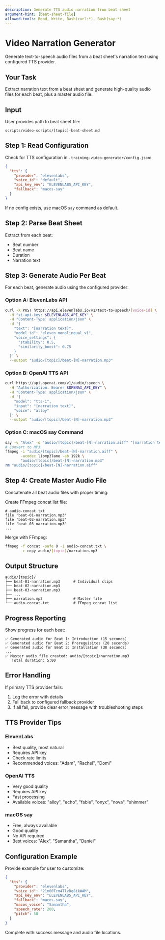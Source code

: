 ```yaml
---
description: Generate TTS audio narration from beat sheet
argument-hint: [beat-sheet-file]
allowed-tools: Read, Write, Bash(curl:*), Bash(say:*)
---
```


# Video Narration Generator

Generate text-to-speech audio files from a beat sheet's narration text using configured TTS provider.

## Your Task

Extract narration text from a beat sheet and generate high-quality audio files for each beat, plus a master audio file.

## Input

User provides path to beat sheet file:
```
scripts/video-scripts/[topic]-beat-sheet.md
```

## Step 1: Read Configuration

Check for TTS configuration in `.training-video-generator/config.json`:

```json
{
  "tts": {
    "provider": "elevenlabs",
    "voice_id": "default",
    "api_key_env": "ELEVENLABS_API_KEY",
    "fallback": "macos-say"
  }
}
```

If no config exists, use macOS `say` command as default.

## Step 2: Parse Beat Sheet

Extract from each beat:
- Beat number
- Beat name
- Duration
- Narration text

## Step 3: Generate Audio Per Beat

For each beat, generate audio using the configured provider:

### Option A: ElevenLabs API

```bash
curl -X POST https://api.elevenlabs.io/v1/text-to-speech/[voice-id] \
  -H "xi-api-key: $ELEVENLABS_API_KEY" \
  -H "Content-Type: application/json" \
  -d '{
    "text": "[narration text]",
    "model_id": "eleven_monolingual_v1",
    "voice_settings": {
      "stability": 0.5,
      "similarity_boost": 0.75
    }
  }' \
  --output "audio/[topic]/beat-[N]-narration.mp3"
```

### Option B: OpenAI TTS API

```bash
curl https://api.openai.com/v1/audio/speech \
  -H "Authorization: Bearer $OPENAI_API_KEY" \
  -H "Content-Type: application/json" \
  -d '{
    "model": "tts-1",
    "input": "[narration text]",
    "voice": "alloy"
  }' \
  --output "audio/[topic]/beat-[N]-narration.mp3"
```

### Option C: macOS say Command

```bash
say -v "Alex" -o "audio/[topic]/beat-[N]-narration.aiff" "[narration text]"
# Convert to MP3
ffmpeg -i "audio/[topic]/beat-[N]-narration.aiff" \
       -acodec libmp3lame -ab 192k \
       "audio/[topic]/beat-[N]-narration.mp3"
rm "audio/[topic]/beat-[N]-narration.aiff"
```

## Step 4: Create Master Audio File

Concatenate all beat audio files with proper timing:

Create FFmpeg concat list file:
```
# audio-concat.txt
file 'beat-01-narration.mp3'
file 'beat-02-narration.mp3'
file 'beat-03-narration.mp3'
...
```

Merge with FFmpeg:
```bash
ffmpeg -f concat -safe 0 -i audio-concat.txt \
       -c copy audio/[topic]/narration.mp3
```

## Output Structure

```
audio/[topic]/
├── beat-01-narration.mp3      # Individual clips
├── beat-02-narration.mp3
├── beat-03-narration.mp3
├── ...
├── narration.mp3              # Master file
└── audio-concat.txt           # FFmpeg concat list
```

## Progress Reporting

Show progress for each beat:
```
✅ Generated audio for Beat 1: Introduction (15 seconds)
✅ Generated audio for Beat 2: Prerequisites (20 seconds)
✅ Generated audio for Beat 3: Installation (30 seconds)
...
✅ Master audio file created: audio/[topic]/narration.mp3
   Total duration: 5:00
```

## Error Handling

If primary TTS provider fails:
1. Log the error with details
2. Fall back to configured fallback provider
3. If all fail, provide clear error message with troubleshooting steps

## TTS Provider Tips

### ElevenLabs
- Best quality, most natural
- Requires API key
- Check rate limits
- Recommended voices: "Adam", "Rachel", "Domi"

### OpenAI TTS
- Very good quality
- Requires API key
- Fast processing
- Available voices: "alloy", "echo", "fable", "onyx", "nova", "shimmer"

### macOS say
- Free, always available
- Good quality
- No API required
- Best voices: "Alex", "Samantha", "Daniel"

## Configuration Example

Provide example for user to customize:

```json
{
  "tts": {
    "provider": "elevenlabs",
    "voice_id": "21m00Tcm4TlvDq8ikWAM",
    "api_key_env": "ELEVENLABS_API_KEY",
    "fallback": "macos-say",
    "macos_voice": "Samantha",
    "speech_rate": 200,
    "pitch": 50
  }
}
```

Complete with success message and audio file locations.
